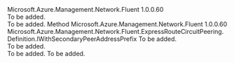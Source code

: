 <Type Name="IWithPrimaryPeerAddressPrefix" FullName="Microsoft.Azure.Management.Network.Fluent.ExpressRouteCircuitPeering.Definition.IWithPrimaryPeerAddressPrefix">
  <TypeSignature Language="C#" Value="public interface IWithPrimaryPeerAddressPrefix" />
  <TypeSignature Language="ILAsm" Value=".class public interface auto ansi abstract IWithPrimaryPeerAddressPrefix" />
  <TypeSignature Language="DocId" Value="T:Microsoft.Azure.Management.Network.Fluent.ExpressRouteCircuitPeering.Definition.IWithPrimaryPeerAddressPrefix" />
  <TypeSignature Language="VB.NET" Value="Public Interface IWithPrimaryPeerAddressPrefix" />
  <TypeSignature Language="F#" Value="type IWithPrimaryPeerAddressPrefix = interface" />
  <AssemblyInfo>
    <AssemblyName>Microsoft.Azure.Management.Network.Fluent</AssemblyName>
    <AssemblyVersion>1.0.0.60</AssemblyVersion>
  </AssemblyInfo>
  <Interfaces />
  <Docs>
    <summary>To be added.</summary>
    <remarks>To be added.</remarks>
  </Docs>
  <Members>
    <Member MemberName="WithPrimaryPeerAddressPrefix">
      <MemberSignature Language="C#" Value="public Microsoft.Azure.Management.Network.Fluent.ExpressRouteCircuitPeering.Definition.IWithSecondaryPeerAddressPrefix WithPrimaryPeerAddressPrefix (string addressPrefix);" />
      <MemberSignature Language="ILAsm" Value=".method public hidebysig newslot virtual instance class Microsoft.Azure.Management.Network.Fluent.ExpressRouteCircuitPeering.Definition.IWithSecondaryPeerAddressPrefix WithPrimaryPeerAddressPrefix(string addressPrefix) cil managed" />
      <MemberSignature Language="DocId" Value="M:Microsoft.Azure.Management.Network.Fluent.ExpressRouteCircuitPeering.Definition.IWithPrimaryPeerAddressPrefix.WithPrimaryPeerAddressPrefix(System.String)" />
      <MemberSignature Language="VB.NET" Value="Public Function WithPrimaryPeerAddressPrefix (addressPrefix As String) As IWithSecondaryPeerAddressPrefix" />
      <MemberSignature Language="F#" Value="abstract member WithPrimaryPeerAddressPrefix : string -&gt; Microsoft.Azure.Management.Network.Fluent.ExpressRouteCircuitPeering.Definition.IWithSecondaryPeerAddressPrefix" Usage="iWithPrimaryPeerAddressPrefix.WithPrimaryPeerAddressPrefix addressPrefix" />
      <MemberType>Method</MemberType>
      <AssemblyInfo>
        <AssemblyName>Microsoft.Azure.Management.Network.Fluent</AssemblyName>
        <AssemblyVersion>1.0.0.60</AssemblyVersion>
      </AssemblyInfo>
      <ReturnValue>
        <ReturnType>Microsoft.Azure.Management.Network.Fluent.ExpressRouteCircuitPeering.Definition.IWithSecondaryPeerAddressPrefix</ReturnType>
      </ReturnValue>
      <Parameters>
        <Parameter Name="addressPrefix" Type="System.String" />
      </Parameters>
      <Docs>
        <param name="addressPrefix">To be added.</param>
        <summary>To be added.</summary>
        <returns>To be added.</returns>
        <remarks>To be added.</remarks>
      </Docs>
    </Member>
  </Members>
</Type>